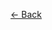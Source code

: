 [&larr; Back](./README.md)

<!-- # JavaScript Basics

## String Interpolation

In the ES6 version of JS, we can

String Concatenation with Variables:

```js
const myName = "John";
const greeting = "Hello";
greeting + " " + myName; // Hello John
```

<br> -->
